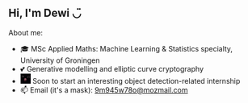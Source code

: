 ## Hi, I'm Dewi ◡̈
About me:
- 🎓 MSc Applied Maths: Machine Learning & Statistics specialty, University of Groningen
- 💕 Generative modelling and elliptic curve cryptography
- <img src="cat.png" alt="Logo" width="20"/> Soon to start an interesting object detection-related internship
- 📫 Email (it's a mask): [9m945w78o@mozmail.com](mailto:9m945w78o@mozmail.com)
<!-- alchemist -->